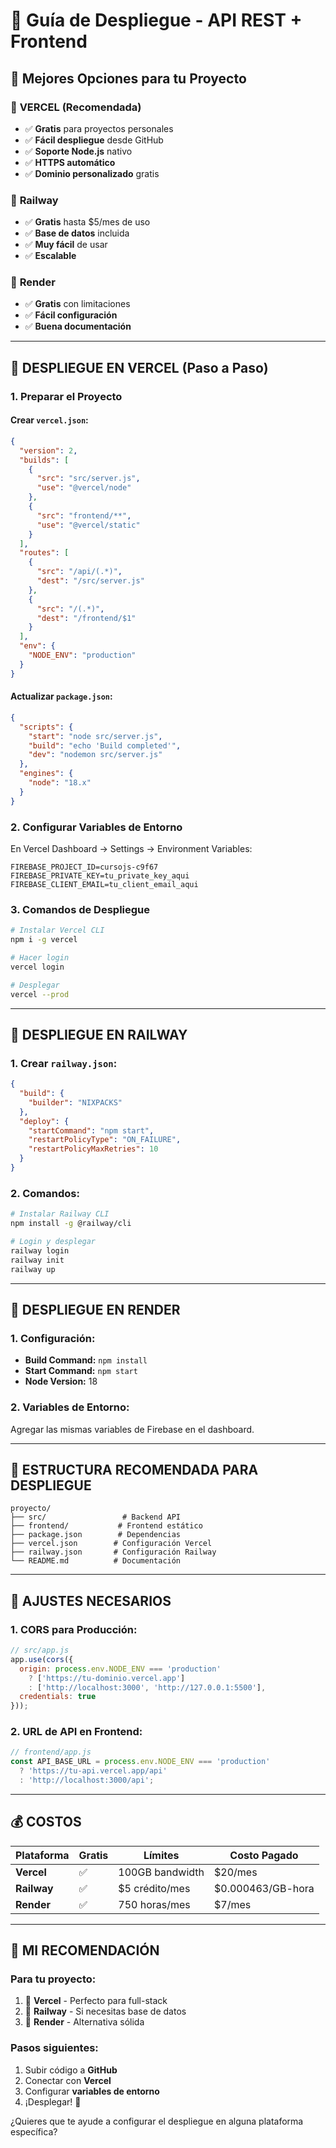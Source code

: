 # 🚀 Guía de Despliegue - API REST + Frontend

## 🌟 **Mejores Opciones para tu Proyecto**

### 🥇 **VERCEL (Recomendada)**
- ✅ **Gratis** para proyectos personales
- ✅ **Fácil despliegue** desde GitHub
- ✅ **Soporte Node.js** nativo
- ✅ **HTTPS automático**
- ✅ **Dominio personalizado** gratis

### 🥈 **Railway**
- ✅ **Gratis** hasta $5/mes de uso
- ✅ **Base de datos** incluida
- ✅ **Muy fácil** de usar
- ✅ **Escalable**

### 🥉 **Render**
- ✅ **Gratis** con limitaciones
- ✅ **Fácil configuración**
- ✅ **Buena documentación**

---

## 🚀 **DESPLIEGUE EN VERCEL (Paso a Paso)**

### **1. Preparar el Proyecto**

#### Crear `vercel.json`:
```json
{
  "version": 2,
  "builds": [
    {
      "src": "src/server.js",
      "use": "@vercel/node"
    },
    {
      "src": "frontend/**",
      "use": "@vercel/static"
    }
  ],
  "routes": [
    {
      "src": "/api/(.*)",
      "dest": "/src/server.js"
    },
    {
      "src": "/(.*)",
      "dest": "/frontend/$1"
    }
  ],
  "env": {
    "NODE_ENV": "production"
  }
}
```

#### Actualizar `package.json`:
```json
{
  "scripts": {
    "start": "node src/server.js",
    "build": "echo 'Build completed'",
    "dev": "nodemon src/server.js"
  },
  "engines": {
    "node": "18.x"
  }
}
```

### **2. Configurar Variables de Entorno**

En Vercel Dashboard → Settings → Environment Variables:
```
FIREBASE_PROJECT_ID=cursojs-c9f67
FIREBASE_PRIVATE_KEY=tu_private_key_aqui
FIREBASE_CLIENT_EMAIL=tu_client_email_aqui
```

### **3. Comandos de Despliegue**

```bash
# Instalar Vercel CLI
npm i -g vercel

# Hacer login
vercel login

# Desplegar
vercel --prod
```

---

## 🚂 **DESPLIEGUE EN RAILWAY**

### **1. Crear `railway.json`:**
```json
{
  "build": {
    "builder": "NIXPACKS"
  },
  "deploy": {
    "startCommand": "npm start",
    "restartPolicyType": "ON_FAILURE",
    "restartPolicyMaxRetries": 10
  }
}
```

### **2. Comandos:**
```bash
# Instalar Railway CLI
npm install -g @railway/cli

# Login y desplegar
railway login
railway init
railway up
```

---

## 🎨 **DESPLIEGUE EN RENDER**

### **1. Configuración:**
- **Build Command:** `npm install`
- **Start Command:** `npm start`
- **Node Version:** 18

### **2. Variables de Entorno:**
Agregar las mismas variables de Firebase en el dashboard.

---

## 📁 **ESTRUCTURA RECOMENDADA PARA DESPLIEGUE**

```
proyecto/
├── src/                 # Backend API
├── frontend/           # Frontend estático
├── package.json        # Dependencias
├── vercel.json        # Configuración Vercel
├── railway.json       # Configuración Railway
└── README.md          # Documentación
```

---

## 🔧 **AJUSTES NECESARIOS**

### **1. CORS para Producción:**
```javascript
// src/app.js
app.use(cors({
  origin: process.env.NODE_ENV === 'production' 
    ? ['https://tu-dominio.vercel.app'] 
    : ['http://localhost:3000', 'http://127.0.0.1:5500'],
  credentials: true
}));
```

### **2. URL de API en Frontend:**
```javascript
// frontend/app.js
const API_BASE_URL = process.env.NODE_ENV === 'production' 
  ? 'https://tu-api.vercel.app/api'
  : 'http://localhost:3000/api';
```

---

## 💰 **COSTOS**

| Plataforma | Gratis | Límites | Costo Pagado |
|------------|--------|---------|--------------|
| **Vercel** | ✅ | 100GB bandwidth | $20/mes |
| **Railway** | ✅ | $5 crédito/mes | $0.000463/GB-hora |
| **Render** | ✅ | 750 horas/mes | $7/mes |

---

## 🎯 **MI RECOMENDACIÓN**

### **Para tu proyecto:**
1. 🥇 **Vercel** - Perfecto para full-stack
2. 🥈 **Railway** - Si necesitas base de datos
3. 🥉 **Render** - Alternativa sólida

### **Pasos siguientes:**
1. Subir código a **GitHub**
2. Conectar con **Vercel**
3. Configurar **variables de entorno**
4. ¡Desplegar! 🚀

¿Quieres que te ayude a configurar el despliegue en alguna plataforma específica? 